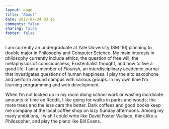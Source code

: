 ```yaml
---
layout: page
title: "About"
date: 2012-07-24 03:16
comments: false
sharing: false
footer: false
---
```

I am currently an undergraduate at Yale University (SM ’16) planning to double major in Philosophy and Computer Science. My main interests in philosophy currently include ethics, the question of free will, the metaphysics of consciousness, Existentialist thought, and how to live a good life. I am a member of *Flourish*, an interdisciplinary academic journal that investigates questions of human happiness. I play the alto saxophone and perform around campus with various groups. In my own time I’m learning programming and web development.

When I’m not locked up in my room doing school work or wasting inordinate amounts of time on Reddit, I like going for walks in parks and woods; the more trees and the less cars the better. Dark coffees and good books keep me company at the local coffee shop on lazy Sunday afternoons. Among my many ambitions, I wish I could write like David Foster Wallace, think like a Philosopher, and play the piano like Bill Evans.